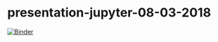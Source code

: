 # presentation-jupyter-08-03-2018

[![Binder](https://mybinder.org/badge.svg)](https://mybinder.org/v2/gh/raphbacher/presentation-jupyter/master?filepath=presentation_jupyter.ipynb)
